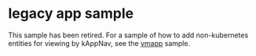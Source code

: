 # legacy app sample 

This sample has been retired.  For a sample of how to add 
non-kubernetes entities for viewing by kAppNav,  see 
the [vmapp](https://github.com/kappnav/samples/tree/master/vmapp) sample.  
